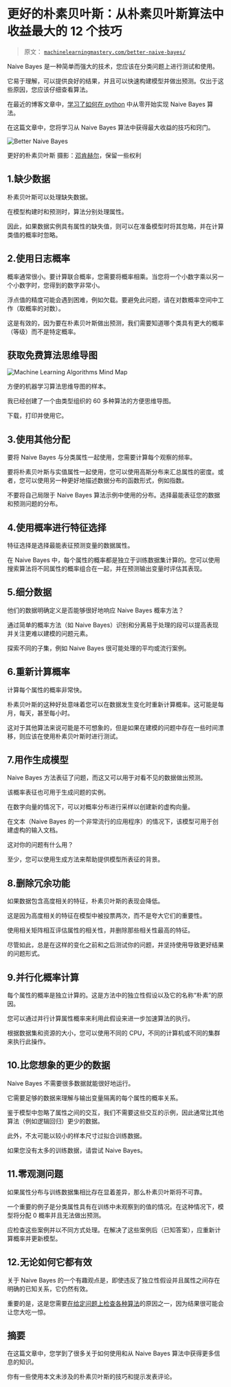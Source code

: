 # 更好的朴素贝叶斯：从朴素贝叶斯算法中收益最大的 12 个技巧

> 原文： [`machinelearningmastery.com/better-naive-bayes/`](https://machinelearningmastery.com/better-naive-bayes/)

Naive Bayes 是一种简单而强大的技术，您应该在分类问题上进行测试和使用。

它易于理解，可以提供良好的结果，并且可以快速构建模型并做出预测。仅出于这些原因，您应该仔细查看算法。

在最近的博客文章中，[学习了如何在 python](http://machinelearningmastery.com/naive-bayes-classifier-scratch-python/ "How To Implement Naive Bayes From Scratch in Python") 中从零开始实现 Naive Bayes 算法。

在这篇文章中，您将学习从 Naive Bayes 算法中获得最大收益的技巧和窍门。

![Better Naive Bayes](https://3qeqpr26caki16dnhd19sv6by6v-wpengine.netdna-ssl.com/wp-content/uploads/2014/12/Better-Naive-Bayes.jpg)

更好的朴素贝叶斯
摄影：[邓肯赫尔](https://www.flickr.com/photos/dullhunk/6097248541)，保留一些权利

## 1.缺少数据

朴素贝叶斯可以处理缺失数据。

在模型构建时和预测时，算法分别处理属性。

因此，如果数据实例具有属性的缺失值，则可以在准备模型时将其忽略，并在计算类值的概率时忽略。

## 2.使用日志概率

概率通常很小。要计算联合概率，您需要将概率相乘。当您将一个小数字乘以另一个小数字时，您得到的数字非常小。

浮点值的精度可能会遇到困难，例如欠载。要避免此问题，请在对数概率空间中工作（取概率的对数）。

这是有效的，因为要在朴素贝叶斯做出预测，我们需要知道哪个类具有更大的概率（等级）而不是特定概率。

## 获取免费算法思维导图

![Machine Learning Algorithms Mind Map](img/2ce1275c2a1cac30a9f4eea6edd42d61.jpg)

方便的机器学习算法思维导图的样本。

我已经创建了一个由类型组织的 60 多种算法的方便思维导图。

下载，打印并使用它。

## 3.使用其他分配

要将 Naive Bayes 与分类属性一起使用，您需要计算每个观察的频率。

要将朴素贝叶斯与实值属性一起使用，您可以使用高斯分布来汇总属性的密度。或者，您可以使用另一种更好地描述数据分布的函数形式，例如指数。

不要将自己局限于 Naive Bayes 算法示例中使用的分布。选择最能表征您的数据和预测问题的分布。

## 4.使用概率进行特征选择

特征选择是选择最能表征预测变量的数据属性。

在 Naive Bayes 中，每个属性的概率都是独立于训练数据集计算的。您可以使用搜索算法将不同属性的概率组合在一起，并在预测输出变量时评估其表现。

## 5.细分数据

他们的数据明确定义是否能够很好地响应 Naive Bayes 概率方法？

通过简单的概率方法（如 Naive Bayes）识别和分离易于处理的段可以提高表现并关注更难以建模的问题元素。

探索不同的子集，例如 Naive Bayes 很可能处理的平均或流行案例。

## 6.重新计算概率

计算每个属性的概率非常快。

朴素贝叶斯的这种好处意味着您可以在数据发生变化时重新计算概率。这可能是每月，每天，甚至每小时。

这对于其他算法来说可能是不可想象的，但是如果在建模的问题中存在一些时间漂移，则应该在使用朴素贝叶斯时进行测试。

## 7.用作生成模型

Naive Bayes 方法表征了问题，而这又可以用于对看不见的数据做出预测。

该概率表征也可用于生成问题的实例。

在数字向量的情况下，可以对概率分布进行采样以创建新的虚构向量。

在文本（Naive Bayes 的一个非常流行的应用程序）的情况下，该模型可用于创建虚构的输入文档。

这对你的问题有什么用？

至少，您可以使用生成方法来帮助提供模型所表征的背景。

## 8.删除冗余功能

如果数据包含高度相关的特征，朴素贝叶斯的表现会降低。

这是因为高度相关的特征在模型中被投票两次，而不是夸大它们的重要性。

使用相关矩阵相互评估属性的相关性，并删除那些相关性最高的特征。

尽管如此，总是在这样的变化之前和之后测试你的问题，并坚持使用导致更好结果的问题形式。

## 9.并行化概率计算

每个属性的概率是独立计算的。这是方法中的独立性假设以及它的名称“朴素”的原因。

您可以通过并行计算属性概率来利用此假设来进一步加速算法的执行。

根据数据集和资源的大小，您可以使用不同的 CPU，不同的计算机或不同的集群来执行此操作。

## 10.比您想象的更少的数据

Naive Bayes 不需要很多数据就能很好地运行。

它需要足够的数据来理解与输出变量隔离的每个属性的概率关系。

鉴于模型中忽略了属性之间的交互，我们不需要这些交互的示例，因此通常比其他算法（例如逻辑回归）更少的数据。

此外，不太可能以较小的样本尺寸过拟合训练数据。

如果您没有太多的训练数据，请尝试 Naive Bayes。

## 11.零观测问题

如果属性分布与训练数据集相比存在显着差异，那么朴素贝叶斯将不可靠。

一个重要的例子是分类属性具有在训练中未观察到的值的情况。在这种情况下，模型将分配 0 概率并且无法做出预测。

应检查这些案例并以不同方式处理。在解决了这些案例后（已知答案），应重新计算概率并更新模型。

## 12.无论如何它都有效

关于 Naive Bayes 的一个有趣观点是，即使违反了独立性假设并且属性之间存在明确的已知关系，它仍然有效。

重要的是，这是您需要[在给定问题上检查各种算法](http://machinelearningmastery.com/why-you-should-be-spot-checking-algorithms-on-your-machine-learning-problems/ "Why you should be Spot-Checking Algorithms on your Machine Learning Problems")的原因之一，因为结果很可能会让您大吃一惊。

## 摘要

在这篇文章中，您学到了很多关于如何使用和从 Naive Bayes 算法中获得更多信息的知识。

你有一些使用本文未涉及的朴素贝叶斯的技巧和提示发表评论。